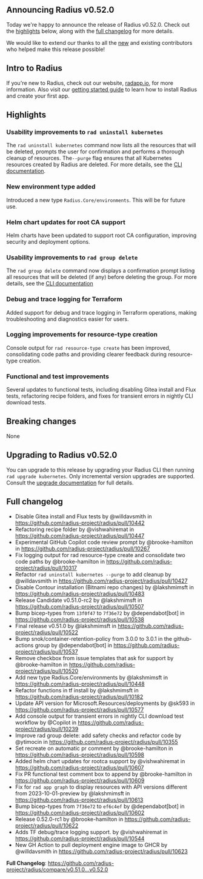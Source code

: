 ## Announcing Radius v0.52.0

Today we're happy to announce the release of Radius v0.52.0. Check out the [highlights](#highlights) below, along with the [full changelog](#full-changelog) for more details.

We would like to extend our thanks to all the [new](#new-contributors) and existing contributors who helped make this release possible!

## Intro to Radius

If you're new to Radius, check out our website, [radapp.io](https://radapp.io), for more information. Also visit our [getting started guide](https://docs.radapp.io/getting-started/) to learn how to install Radius and create your first app.

## Highlights

### Usability improvements to `rad uninstall kubernetes`
The `rad uninstall kubernetes` command now lists all the resources that will be deleted, prompts the user for confirmation and performs a thorough cleanup of resources.  The`--purge` flag ensures that all Kubernetes resources created by Radius are deleted. For more details, see the [CLI documentation](https://docs.radapp.io/reference/cli/rad_uninstall_kubernetes/).

### New environment type added
Introduced a new type `Radius.Core/environments`. This will be for future use.

### Helm chart updates for root CA support
Helm charts have been updated to support root CA configuration, improving security and deployment options.

### Usability improvements to `rad group delete`
The `rad group delete` command now displays a confirmation prompt listing all resources that will be deleted (if any) before deleting the group. For more details, see the [CLI documentation](https://docs.radapp.io/reference/cli/rad_group_delete/)

### Debug and trace logging for Terraform
Added support for debug and trace logging in Terraform operations, making troubleshooting and diagnostics easier for users.

### Logging improvements for resource-type creation
Console output for `rad resource-type create` has been improved, consolidating code paths and providing clearer feedback during resource-type creation.

### Functional and test improvements
Several updates to functional tests, including disabling Gitea install and Flux tests, refactoring recipe folders, and fixes for transient errors in nightly CLI download tests.

## Breaking changes

None

## Upgrading to Radius v0.52.0

You can upgrade to this release by upgrading your Radius CLI then running `rad upgrade kubernetes`. Only incremental version upgrades are supported. Consult the [upgrade documentation](https://docs.radapp.io/guides/operations/kubernetes/kubernetes-upgrade/) for full details.

## Full changelog

* Disable Gitea install and Flux tests by @willdavsmith in https://github.com/radius-project/radius/pull/10442
* Refactoring recipe folder by @vishwahiremat in https://github.com/radius-project/radius/pull/10447
* Experimental GitHub Copilot code review prompt by @brooke-hamilton in https://github.com/radius-project/radius/pull/10267
* Fix logging output for rad resource-type create and consolidate two code paths by @brooke-hamilton in https://github.com/radius-project/radius/pull/10317
* Refactor `rad uninstall kubernetes --purge` to add cleanup by @willdavsmith in https://github.com/radius-project/radius/pull/10427
* Disable Contour installation (Bitnami repo changes) by @lakshmimsft in https://github.com/radius-project/radius/pull/10483
* Release Candidate v0.51.0-rc2 by @lakshmimsft in https://github.com/radius-project/radius/pull/10507
* Bump bicep-types from `13f0f47` to `7f36e72` by @dependabot[bot] in https://github.com/radius-project/radius/pull/10538
* Final release v0.51.0 by @lakshmimsft in https://github.com/radius-project/radius/pull/10522
* Bump snok/container-retention-policy from 3.0.0 to 3.0.1 in the github-actions group by @dependabot[bot] in https://github.com/radius-project/radius/pull/10537
* Remove checkbox from issue templates that ask for support by @brooke-hamilton in https://github.com/radius-project/radius/pull/10520
* Add new type Radius.Core/environments by @lakshmimsft in https://github.com/radius-project/radius/pull/10448
* Refactor functions in tf install by @lakshmimsft in https://github.com/radius-project/radius/pull/10182
* Update API version for Microsoft.Resources/deployments by @sk593 in https://github.com/radius-project/radius/pull/10577
* Add console output for transient errors in nightly CLI download test workflow by @Copilot in https://github.com/radius-project/radius/pull/10239
* Improve rad group delete: add safety checks and refactor code by @ytimocin in https://github.com/radius-project/radius/pull/10355
* Set recreate on automatic pr comment by @brooke-hamilton in https://github.com/radius-project/radius/pull/10598
* Added helm chart updates for rootca support by @vishwahiremat in https://github.com/radius-project/radius/pull/10607
* Fix PR functional test comment box to append by @brooke-hamilton in https://github.com/radius-project/radius/pull/10609
* Fix for `rad app graph` to display resources with API versions different from 2023-10-01-preview by @lakshmimsft in https://github.com/radius-project/radius/pull/10613
* Bump bicep-types from `7f36e72` to `ef6c4ef` by @dependabot[bot] in https://github.com/radius-project/radius/pull/10602
* Release 0.52.0-rc1 by @brooke-hamilton in https://github.com/radius-project/radius/pull/10622
* Adds TF debug/trace logging support. by @vishwahiremat in https://github.com/radius-project/radius/pull/10544
* New GH Action to pull deployment engine image to GHCR by @willdavsmith in https://github.com/radius-project/radius/pull/10623


**Full Changelog**: https://github.com/radius-project/radius/compare/v0.51.0...v0.52.0